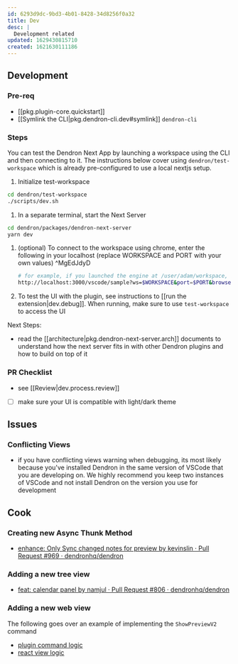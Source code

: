 ```yaml
---
id: 6293d9dc-9bd3-4b01-8428-34d8256f0a32
title: Dev
desc: |
  Development related
updated: 1629430815710
created: 1621630111186
---
```


## Development

### Pre-req
- [[pkg.plugin-core.quickstart]]
- [[Symlink the CLI|pkg.dendron-cli.dev#symlink]] `dendron-cli`

### Steps

You can test the Dendron Next App by launching a workspace using the CLI and then connecting to it. The instructions below cover using `dendron/test-workspace` which is already pre-configured to use a local nextjs setup.
1. Initialize test-workspace
  ```sh
  cd dendron/test-workspace
  ./scripts/dev.sh
  ```
1. In a separate terminal, start the Next Server
  ```sh
  cd dendron/packages/dendron-next-server
  yarn dev
  ```
1. (optional) To connect to the workspace using chrome, enter the following in your localhost (replace WORKSPACE and PORT with your own values) ^MgEdJdyD
   ```sh
   # for example, if you launched the engine at /user/adam/workspace, WORKSPACE should equal /user/adam/workspace
   http://localhost:3000/vscode/sample?ws=$WORKSPACE&port=$PORT&browser=1
   ```
1. To test the UI with the plugin, see instructions to [[run the extension|dev.debug]]. When running, make sure to use `test-workspace` to access the UI

Next Steps:
- read the [[architecture|pkg.dendron-next-server.arch]] documents to understand how the next server fits in with other Dendron plugins and how to build on top of it

### PR Checklist
- see [[Review|dev.process.review]]
- [ ] make sure your UI is compatible with light/dark theme 


## Issues

### Conflicting Views
- if you have conflicting views warning when debugging, its most likely because you've installed Dendron in the same version of VSCode that you are developing on. We highly recommend you keep two instances of VSCode and not install Dendron on the version you use for development


## Cook

### Creating new Async Thunk Method
- [enhance: Only Sync changed notes for preview by kevinslin · Pull Request #969 · dendronhq/dendron](https://github.com/dendronhq/dendron/pull/969)

### Adding a new tree view
- [feat: calendar panel by namjul · Pull Request #806 · dendronhq/dendron](https://github.com/dendronhq/dendron/pull/806#discussion_r649103042)


### Adding a new web view

The following goes over an example of implementing the `ShowPreviewV2` command
- [plugin command logic](https://github.com/dendronhq/dendron/blob/master/packages/plugin-core/src/commands/ShowPreviewV2.ts)
- [react view logic](https://github.com/dendronhq/dendron/blob/master/packages/dendron-next-server/pages/vscode/note-preview.tsx)
